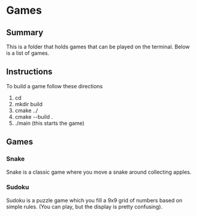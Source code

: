 # Games

## Summary
This is a folder that holds games that can be played on the terminal. Below is a list of games.

## Instructions
To build a game follow these directions
1. cd <gamee>
2. mkdir build
3. cmake ../
4. cmake --build .
5. ./main (this starts the game)

## Games

### Snake
Snake is a classic game where you move a snake around collecting apples.

### Sudoku
Sudoku is a puzzle game which you fill a 9x9 grid of numbers based on simple rules. (You can play, but the display is pretty confusing).
